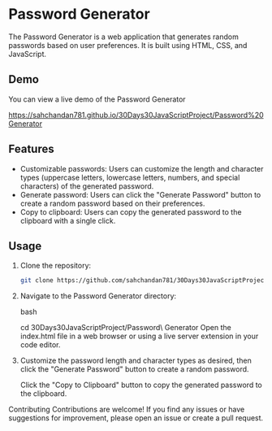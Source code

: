 # Password Generator

The Password Generator is a web application that generates random passwords based on user preferences. It is built using HTML, CSS, and JavaScript.

## Demo

You can view a live demo of the Password Generator 

https://sahchandan781.github.io/30Days30JavaScriptProject/Password%20Generator

## Features

- Customizable passwords: Users can customize the length and character types (uppercase letters, lowercase letters, numbers, and special characters) of the generated password.
- Generate password: Users can click the "Generate Password" button to create a random password based on their preferences.
- Copy to clipboard: Users can copy the generated password to the clipboard with a single click.

## Usage

1. Clone the repository:

   ```bash
   git clone https://github.com/sahchandan781/30Days30JavaScriptProject.git

2. Navigate to the Password Generator directory:

   bash

   cd 30Days30JavaScriptProject/Password\ Generator
   Open the index.html file in a web browser or using a live server extension in your code editor.

3. Customize the password length and character types as desired, then click the "Generate Password" button to create a random password.

   Click the "Copy to Clipboard" button to copy the generated password to the clipboard.

Contributing
  Contributions are welcome! If you find any issues or have suggestions for improvement, please open an issue or create a pull request.
